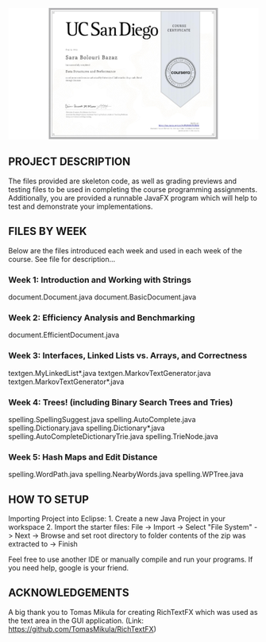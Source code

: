 ![DSP](DSP.jpeg)

## PROJECT DESCRIPTION
The files provided are skeleton code, as well as grading previews and testing files to be used in completing the course programming 
assignments. Additionally, you are provided a runnable JavaFX program which will help to test and demonstrate your implementations.

## FILES BY WEEK
Below are the files introduced each week and used in each week of the course. See file for description...

### Week 1: Introduction and Working with Strings
document.Document.java
document.BasicDocument.java

### Week 2: Efficiency Analysis and Benchmarking
document.EfficientDocument.java

### Week 3: Interfaces, Linked Lists vs. Arrays, and Correctness
textgen.MyLinkedList*.java
textgen.MarkovTextGenerator.java
textgen.MarkovTextGenerator*.java

### Week 4: Trees! (including Binary Search Trees and Tries)
spelling.SpellingSuggest.java
spelling.AutoComplete.java
spelling.Dictionary.java
spelling.Dictionary*.java
spelling.AutoCompleteDictionaryTrie.java
spelling.TrieNode.java

### Week 5: Hash Maps and Edit Distance
spelling.WordPath.java
spelling.NearbyWords.java
spelling.WPTree.java

## HOW TO SETUP
Importing Project into Eclipse:
	1. Create a new Java Project in your workspace
	2. Import the starter files:
	  File -> Import -> Select "File System" -> Next -> Browse and set 
	  root directory to folder contents of the zip was extracted to -> Finish

Feel free to use another IDE or manually compile and run your programs.
If you need help, google is your friend.

## ACKNOWLEDGEMENTS
A big thank you to Tomas Mikula for creating RichTextFX 
which was used as the text area in the GUI application.
(Link: https://github.com/TomasMikula/RichTextFX)
